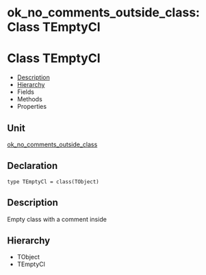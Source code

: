 # ok\_no\_comments\_outside\_class: Class TEmptyCl


# Class TEmptyCl
<span id="TEmptyCl"/>

- [Description](#PasDoc-Description)
- [Hierarchy](#PasDoc-Hierarchy)
- Fields
- Methods
- Properties

<span id="PasDoc-Description"/>

## Unit


[ok\_no\_comments\_outside\_class](ok_no_comments_outside_class.md)


## Declaration


```type TEmptyCl = class(TObject)```


## Description
Empty class with a comment inside

## Hierarchy


<span id="PasDoc-Hierarchy"/>

- TObject
- TEmptyCl


